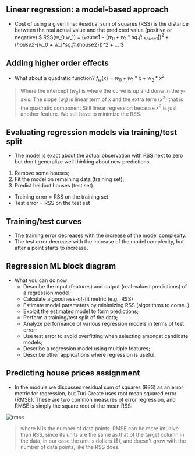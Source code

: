 ## Linear regression: a model-based approach
- Cost of using a given line: Residual sum of squares (RSS) is the distance between the real actual value and the predicted value (positive or negative)
$ RSS(w_0,w_1) = ($_house1-[w_0 + w_1*sq.ft._{house1}])^2 + ($_house2-[w_0 + w_1*sq.ft._{house2}])^2 + ... $

## Adding higher order effects
- What about a quadratic function?
$f_w(x) = w_0 + w_1*x + w_2*x^2$

> Where the intercept ($w_0$) is where the curve is up and donw in the y-axis. The slope ($w_1$) is linear term of x and the extra term ($x^2$) that is the quadratic component
> Still linear regression because $x^2$ is just another feature. We still have to minimize the RSS.
 
## Evaluating regression models via training/test split
- The model is exact about the actual observation with RSS next to zero but don't generalize well thinking about new predictions.
1. Remove some houses; 
2. Fit the model on remaining data (training set);
3. Predict heldout houses (test set).
- Training error = RSS on the training set
- Test error = RSS on the test set

## Training/test curves
- The training error decreases with the increase of the model complexity.
- The test error decrease with the increase of the model complexity, but after a point starts to increase.

## Regression ML block diagram
- What you can do now
    * Describe the input (features) and output (real-valued predictions) of a regression model;
    * Calculate a goodness-of-fit metric (e.g., RSS)
    * Estimate model parameters by minimizing RSS (algorithms to come..)
    * Exploit the estimated model to form predictions;
    * Perform a training/test split of the data;
    * Analyze performance of various regression models in terms of test error;
    * Use test error to avoid overfitting when selecting amongst candidate models;
    * Describe a regression model using multiple features;
    * Describe other applications where regression is useful.

## Predicting house prices assignment
- In the module we discussed residual sum of squares (RSS) as an error metric for regression, but Turi Create uses root mean squared error (RMSE).  These are two common measures of error regression, and RMSE is simply the square root of the mean RSS: 

![rmse](https://d3c33hcgiwev3.cloudfront.net/imageAssetProxy.v1/9ca1bnk7EeWK7BIWTMqIaQ_86a40b81780f8876fad7b2a5ccbd3825_RMSE.png?expiry=1654560000000&hmac=VOPh7rYKUrLyVOnoJFLhfGNrFa3dE4qN3KIE6ay0SLw)

> where N is the number of data points.  RMSE can be more intuitive than RSS, since its units are the same as that of the target column in the data, in our case the unit is dollars ($), and doesn't grow with the number of data points, like the RSS does.